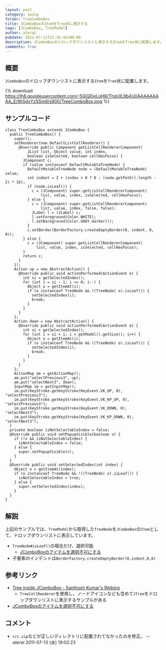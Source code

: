 ```yaml
---
layout: post
category: swing
folder: TreeComboBox
title: JComboBoxのItemをTree状に表示する
tags: [JComboBox, TreeModel]
author: aterai
pubdate: 2011-07-11T15:16:42+09:00
description: JComboBoxのドロップダウンリストに表示するItemをTree状に配置します。
comments: true
---
```

## 概要
`JComboBox`のドロップダウンリストに表示する`Item`を`Tree`状に配置します。

{% download https://lh6.googleusercontent.com/-5GlQEjeLoH8/ThqUIL9b4UI/AAAAAAAAA_E/9h5dxYzSSm8/s800/TreeComboBox.png %}

## サンプルコード
<pre class="prettyprint"><code>class TreeComboBox extends JComboBox {
  public TreeComboBox() {
    super();
    setRenderer(new DefaultListCellRenderer() {
      @Override public Component getListCellRendererComponent(
          JList list, Object value, int index,
          boolean isSelected, boolean cellHasFocus) {
        JComponent c;
        if (value instanceof DefaultMutableTreeNode) {
          DefaultMutableTreeNode node = (DefaultMutableTreeNode) value;
          int indent = 2 + (index &lt; 0 ? 0 : (node.getPath().length - 2) * 16);
          if (node.isLeaf()) {
            c = (JComponent) super.getListCellRendererComponent(
                list, value, index, isSelected, cellHasFocus);
          } else {
            c = (JComponent) super.getListCellRendererComponent(
                list, value, index, false, false);
            JLabel l = (JLabel) c;
            l.setForeground(Color.WHITE);
            l.setBackground(Color.GRAY.darker());
          }
          c.setBorder(BorderFactory.createEmptyBorder(0, indent, 0, 0));
        } else {
          c = (JComponent) super.getListCellRendererComponent(
              list, value, index, isSelected, cellHasFocus);
        }
        return c;
      }
    });
    Action up = new AbstractAction() {
      @Override public void actionPerformed(ActionEvent e) {
        int si = getSelectedIndex();
        for (int i = si - 1; i &gt;= 0; i--) {
          Object o = getItemAt(i);
          if (o instanceof TreeNode &amp;&amp; ((TreeNode) o).isLeaf()) {
            setSelectedIndex(i);
            break;
          }
        }
      }
    };
    Action down = new AbstractAction() {
      @Override public void actionPerformed(ActionEvent e) {
        int si = getSelectedIndex();
        for (int i = si + 1; i &lt; getModel().getSize(); i++) {
          Object o = getItemAt(i);
          if (o instanceof TreeNode &amp;&amp; ((TreeNode) o).isLeaf()) {
            setSelectedIndex(i);
            break;
          }
        }
      }
    };
    ActionMap am = getActionMap();
    am.put("selectPrevious3", up);
    am.put("selectNext3", down);
    InputMap im = getInputMap();
    im.put(KeyStroke.getKeyStroke(KeyEvent.VK_UP, 0),      "selectPrevious3");
    im.put(KeyStroke.getKeyStroke(KeyEvent.VK_KP_UP, 0),   "selectPrevious3");
    im.put(KeyStroke.getKeyStroke(KeyEvent.VK_DOWN, 0),    "selectNext3");
    im.put(KeyStroke.getKeyStroke(KeyEvent.VK_KP_DOWN, 0), "selectNext3");
  }
  private boolean isNotSelectableIndex = false;
  @Override public void setPopupVisible(boolean v) {
    if (!v &amp;&amp; isNotSelectableIndex) {
      isNotSelectableIndex = false;
    } else {
      super.setPopupVisible(v);
    }
  }
  @Override public void setSelectedIndex(int index) {
    Object o = getItemAt(index);
    if (o instanceof TreeNode &amp;&amp; !((TreeNode) o).isLeaf()) {
      isNotSelectableIndex = true;
    } else {
      super.setSelectedIndex(index);
    }
  }
}
</code></pre>

## 解説
上記のサンプルでは、`TreeModel`から取得した`TreeNode`を`JComboBox`の`Item`として、ドロップダウンリストに表示しています。

- `TreeNode#isLeaf()`の場合だけ、選択可能
    - [JComboBoxのアイテムを選択不可にする](http://ateraimemo.com/Swing/DisableItemComboBox.html)
- 子要素のインデントは`BorderFactory.createEmptyBorder(0,indent,0,0)`

<!-- dummy comment line for breaking list -->

## 参考リンク
- [Tree inside JComboBox - Santhosh Kumar's Weblog](http://www.jroller.com/santhosh/entry/tree_inside_jcombobox)
    - `TreeCellRenderer`を使用し、ノードアイコンなども含めて`JTree`をドロップダウンリストに表示するサンプルがある
- [JComboBoxのアイテムを選択不可にする](http://ateraimemo.com/Swing/DisableItemComboBox.html)

<!-- dummy comment line for breaking list -->

## コメント
- `src.zip`などが正しいディレクトリに配置されてなかったのを修正。 -- *aterai* 2011-07-13 (水) 19:02:23

<!-- dummy comment line for breaking list -->
